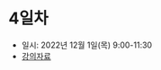 # 4일차

- 일시: 2022년 12월 1일(목) 9:00-11:30
- [강의자료](https://s3.ap-northeast-2.amazonaws.com/doc.mindscale.kr/ngv/nano-day4.zip)
